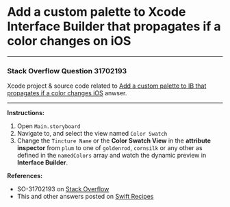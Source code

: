 # Add a custom palette to Xcode Interface Builder that propagates if a color changes on iOS

---

### Stack Overflow Question 31702193
Xcode project & source code related to [Add a custom palette to IB that propagates if a color changes iOS](http://stackoverflow.com/a/32536485/218152) anwser.

---

**Instructions:**

 1. Open `Main.storyboard`
 2. Navigate to, and select the view named `Color Swatch`
 3. Change the `Tincture Name` or the **Color Swatch View** in the **attribute inspector** from `plum` to one of `goldenrod`, `cornsilk` or any other as defined in the `namedColors` array and watch the dynamic preview in **Interface Builder**.

**References:**

 - SO-31702193 on [Stack Overflow](http://stackoverflow.com/questions/31702193/add-a-custom-palette-to-ib-that-propagates-if-a-color-changes-ios)
 - This and other answers posted on [Swift Recipes](http://swiftarchitect.com/recipes/)

